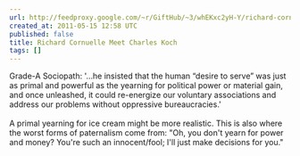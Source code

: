 ```yaml
---
url: http://feedproxy.google.com/~r/GiftHub/~3/whEKxc2yH-Y/richard-cornuelle-meet-charles-koch.html
created_at: 2011-05-15 12:58 UTC
published: false
title: Richard Cornuelle Meet Charles Koch
tags: []
---
```


Grade-A Sociopath: '...he insisted that the human “desire to serve” was just as primal and powerful as the yearning for political power or material gain, and once unleashed, it could re-energize our voluntary associations and address our problems without oppressive bureaucracies.'<br><br>A primal yearning for ice cream might be more realistic. This is also where the worst forms of paternalism come from: "Oh, you don't yearn for power and money? You're such an innocent/fool; I'll just make decisions for you."
